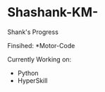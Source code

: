 # Shashank-KM-
Shank's Progress

Finsihed: 
*Motor-Code

Currently Working on: 
* Python
* HyperSkill

